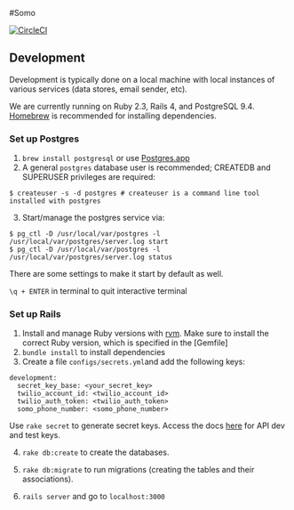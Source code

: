 #Somo

[![CircleCI](https://circleci.com/gh/uwblueprint/somo.svg?style=svg)](https://circleci.com/gh/uwblueprint/somo)

## Development

Development is typically done on a local machine with local instances of various services (data stores, email sender, etc).

We are currently running on Ruby 2.3, Rails 4, and PostgreSQL 9.4. [Homebrew](http://mxcl.github.io/homebrew/) is recommended for installing dependencies.

### Set up Postgres

1. `brew install postgresql` or use [Postgres.app](http://postgresapp.com/)
2. A general `postgres` database user is recommended; CREATEDB and SUPERUSER privileges are required:
  
  ```
  $ createuser -s -d postgres # createuser is a command line tool installed with postgres
  ```
3. Start/manage the postgres service via:
  
  ```
  $ pg_ctl -D /usr/local/var/postgres -l /usr/local/var/postgres/server.log start
  $ pg_ctl -D /usr/local/var/postgres -l /usr/local/var/postgres/server.log status
  ```
  There are some settings to make it start by default as well.
  
`\q + ENTER` in terminal to quit interactive terminal


### Set up Rails
1. Install and manage Ruby versions with [rvm](http://rvm.io/). Make sure to install the correct Ruby version, which is specified in the [Gemfile]
2. `bundle install` to install dependencies
3. Create a file `configs/secrets.yml`and add the following keys:
  ```
  development:
    secret_key_base: <your_secret_key>
    twilio_account_id: <twilio_account_id>
    twilio_auth_token: <twilio_auth_token>
    somo_phone_number: <somo_phone_number>
  ```
  Use `rake secret` to generate secret keys. Access the docs [here](https://docs.google.com/document/d/1X9D7-7yff8MpFdnh_rXd4MUGDJMFzJ8EbW6eJQNKz1Q/edit?usp=sharing) for API dev and test keys.
  
4. `rake db:create` to create the databases.

5. `rake db:migrate` to run migrations (creating the tables and their associations).

6. `rails server` and go to `localhost:3000`
